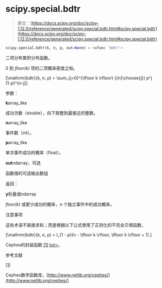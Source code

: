 # scipy.special.bdtr

> 原文：[https://docs.scipy.org/doc/scipy-1.12.0/reference/generated/scipy.special.bdtr.html#scipy.special.bdtr](https://docs.scipy.org/doc/scipy-1.12.0/reference/generated/scipy.special.bdtr.html#scipy.special.bdtr)

```py
scipy.special.bdtr(k, n, p, out=None) = <ufunc 'bdtr'>
```

二项分布累积分布函数。

0 到 *floor(k)* 项的二项概率密度之和。

\[\mathrm{bdtr}(k, n, p) = \sum_{j=0}^{\lfloor k \rfloor} {{n}\choose{j}} p^j (1-p)^{n-j}\]

参数：

**k**array_like

成功次数（double），向下取整到最接近的整数。

**n**array_like

事件数（int）。

**p**array_like

单次事件成功的概率（float）。

**out**ndarray，可选

函数值的可选输出数组

返回：

**y**标量或ndarray

*floor(k)* 或更少成功的概率，*n* 个独立事件中的成功概率。

注意事项

这些术语不直接求和；而是根据以下公式使用了正则化的不完全贝塔函数，

\[\mathrm{bdtr}(k, n, p) = I_{1 - p}(n - \lfloor k \rfloor, \lfloor k \rfloor + 1).\]

Cephes的封装函数 [[1]](#r7d9104350497-1) [`bdtr`](#scipy.special.bdtr "scipy.special.bdtr")。

参考文献

[[1](#id1)]

Cephes数学函数库，[http://www.netlib.org/cephes/](http://www.netlib.org/cephes/)
